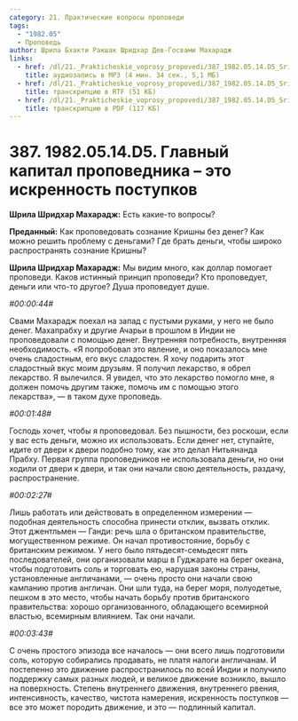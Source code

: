 ```yaml
---
category: 21. Практические вопросы проповеди
tags:
  - "1982.05"
  - Проповедь
author: Шрила Бхакти Ракшак Шридхар Дев-Госвами Махарадж
links:
  - href: /dl/21._Prakticheskie_voprosy_propovedi/387_1982.05.14.D5_SridharMj_Glavnyj_kapital_propovednika_jeto_iskrennost_postupkov.mp3
    title: аудиозапись в MP3 (4 мин. 34 сек., 5,1 МБ)
  - href: /dl/21._Prakticheskie_voprosy_propovedi/387_1982.05.14.D5_SridharMj_Glavnyj_kapital_propovednika_jeto_iskrennost_postupkov.rtf
    title: транскрипцию в RTF (51 КБ)
  - href: /dl/21._Prakticheskie_voprosy_propovedi/387_1982.05.14.D5_SridharMj_Glavnyj_kapital_propovednika_jeto_iskrennost_postupkov.pdf
    title: транскрипцию в PDF (117 КБ)
---
```


# 387. 1982.05.14.D5. Главный капитал проповедника – это искренность поступков

**Шрила Шридхар Махарадж:** Есть какие-то вопросы?

**Преданный:** Как проповедовать сознание Кришны без денег? Как можно решить проблему с деньгами? Где брать деньги, чтобы широко распространять сознание Кришны?

**Шрила Шридхар Махарадж:** Мы видим много, как доллар помогает проповеди. Каков истинный принцип проповеди? Кто проповедует, деньги или что-то другое? Душа проповедует душе.

*#00:00:44#*

Свами Махарадж поехал на запад с пустыми руками, у него не было денег. Махапрабху и другие Ачарьи в прошлом в Индии не проповедовали с помощью денег. Внутренняя потребность, внутренняя необходимость. «Я попробовал это явление, и оно показалось мне очень сладостным, его вкус сладостен. Я хочу подарить этот сладостный вкус моим друзьям. Я получил лекарство, я обрел лекарство. Я вылечился. Я увидел, что это лекарство помогло мне, я должен помочь другим также, помочь им с помощью этого лекарства», — в таком духе проповедь.

*#00:01:48#*

Господь хочет, чтобы я проповедовал. Без пышности, без роскоши, если у вас есть деньги, можно их использовать. Если денег нет, ступайте, идите от двери к двери подобно тому, как это делал Нитьянанда Прабху. Первая группа проповедников не использовала деньги, но они ходили от двери к двери, и так они начали свою деятельность, раздачу, распространение.

*#00:02:27#*

Лишь работать или действовать в определенном измерении — подобная деятельность способна принести отклик, вызвать отклик. Этот джентльмен — Ганди: речь шла о британском правительстве, могущественном режиме. Он начал противостояние, борьбу с британским режимом. У него было пятьдесят-семьдесят пять последователей, они организовали марш в Гуджарате на берег океана, чтобы подготовить соль и торговать ею, нарушая законы страны, установленные англичанами, — очень просто они начали свою кампанию против англичан. Они шли туда, на берег моря, полуодетые, пешком в это место, чтобы начать борьбу против британского правительства: хорошо организованного, обладающего всемирной властью, всемирным влиянием. Так они начали.

*#00:03:43#*

С очень простого эпизода все началось — они всего лишь подготовили соль, которую собирались продавать, не платя налоги англичанам. И постепенно это движение распространилось по всей Индии и получило поддержку самых разных людей, и великое движение возникло, вышло на поверхность. Степень внутреннего движения, внутреннего рвения, интенсивность, качество, чистота намерения, искренность поступков — все это может породить движение, и это — подлинный капитал.

